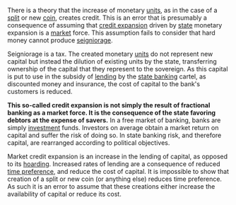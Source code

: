 There is a theory that the increase of monetary [units](Glossary#unit), as in the case of a [split](Glossary#split) or new [coin](Glossary#coin), creates credit. This is an error that is presumably a consequence of assuming that [credit expansion](Credit-Expansion-Fallacy) driven by [state](Glossary#state) monetary expansion is a [market](Glossary#market) force. This assumption fails to consider that hard money cannot produce [seigniorage](https://en.wikipedia.org/wiki/Seigniorage).

Seigniorage is a tax. The created monetary [units](Glossary#unit) do not represent new capital but instead the dilution of existing units by the state, transferring ownership of the capital that they represent to the sovereign. As this capital is put to use in the subsidy of [lending](Glossary) by the [state banking](State-Banking-Principle) cartel, as discounted money and insurance, the cost of capital to the bank's customers is reduced.

**This so-called credit expansion is not simply the result of fractional banking as a market force. It is the consequence of the state favoring debtors at the expense of savers.** In a free market of banking, banks are simply [investment](Glossary#lend) funds. Investors on average obtain a market return on capital and suffer the risk of doing so. In state banking risk, and therefore capital, are rearranged according to political objectives.

Market credit expansion is an increase in the lending of capital, as opposed to its [hoarding](Glossary#hoard). Increased rates of lending are a consequence of reduced [time preference](https://en.wikipedia.org/wiki/Time_preference), and reduce the cost of capital. It is impossible to show that creation of a split or new coin (or anything else) reduces time preference. As such it is an error to assume that these creations either increase the availability of capital or reduce its cost.